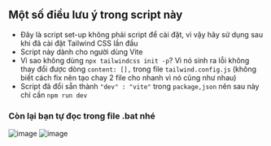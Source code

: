 ## Một số điều lưu ý trong script này
- Đây là script set-up không phải script để cài đặt, vì vậy hãy sử dụng sau khi đã cài đặt Tailwind CSS lần đầu
- Script này dành cho người dùng Vite
- Vì sao không dùng `npx tailwindcss init -p`? Vì nó sinh ra lỗi không thay đổi được dòng `content: [],` trong file `tailwind.config.js` (không biết cách fix nên tạo chay 2 file cho nhanh vì nó cũng như nhau)
- Script đã đổi sẵn thành `"dev" : "vite"` trong `package,json` nên sau này chỉ cần `npm run dev`

### Còn lại bạn tự đọc trong file .bat nhé
![image](https://github.com/user-attachments/assets/d8a21d17-340b-4aed-83bd-6fb393f86074)
![image](https://github.com/user-attachments/assets/f648629a-a70e-4a7f-a0c0-59503b9c5762)

